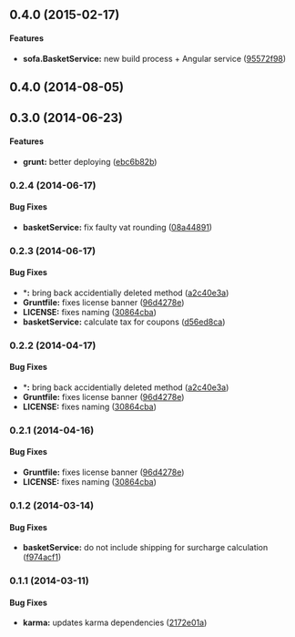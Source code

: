 ## 0.4.0 (2015-02-17)


#### Features

* **sofa.BasketService:** new build process + Angular service ([95572f98](https://github.com/sofa/sofa-basket-service/commit/95572f98ccedba520847a5120d077e1bf816fbfb))


<a name="0.4.0"></a>
## 0.4.0 (2014-08-05)


<a name="0.3.0"></a>
## 0.3.0 (2014-06-23)


#### Features

* **grunt:** better deploying ([ebc6b82b](https://github.com/sofa/sofa-basket-service/commit/ebc6b82ba5cb1b5d8379add3ddca9b12573befef))


<a name="0.2.4"></a>
### 0.2.4 (2014-06-17)


#### Bug Fixes

* **basketService:** fix faulty vat rounding ([08a44891](https://github.com/sofa/sofa-basket-service/commit/08a44891e887365199dd8aeab25a8b9a14cfa68f))


<a name="0.2.3"></a>
### 0.2.3 (2014-06-17)


#### Bug Fixes

* ***:** bring back accidentially deleted method ([a2c40e3a](https://github.com/sofa/sofa-basket-service/commit/a2c40e3a202fc2d333923c190804c67324ba0a6a))
* **Gruntfile:** fixes license banner ([96d4278e](https://github.com/sofa/sofa-basket-service/commit/96d4278e601da7d4e34324d3175cc73043156341))
* **LICENSE:** fixes naming ([30864cba](https://github.com/sofa/sofa-basket-service/commit/30864cba47252cc39e938fa5f5f33d009e1312d6))
* **basketService:** calculate tax for coupons ([d56ed8ca](https://github.com/sofa/sofa-basket-service/commit/d56ed8cae964c3ebe6bf337fe20c488378f1f998))


<a name="0.2.2"></a>
### 0.2.2 (2014-04-17)


#### Bug Fixes

* ***:** bring back accidentially deleted method ([a2c40e3a](https://github.com/sofa/sofa-basket-service/commit/a2c40e3a202fc2d333923c190804c67324ba0a6a))
* **Gruntfile:** fixes license banner ([96d4278e](https://github.com/sofa/sofa-basket-service/commit/96d4278e601da7d4e34324d3175cc73043156341))
* **LICENSE:** fixes naming ([30864cba](https://github.com/sofa/sofa-basket-service/commit/30864cba47252cc39e938fa5f5f33d009e1312d6))


<a name="0.2.1"></a>
### 0.2.1 (2014-04-16)


#### Bug Fixes

* **Gruntfile:** fixes license banner ([96d4278e](https://github.com/sofa/sofa-basket-service/commit/96d4278e601da7d4e34324d3175cc73043156341))
* **LICENSE:** fixes naming ([30864cba](https://github.com/sofa/sofa-basket-service/commit/30864cba47252cc39e938fa5f5f33d009e1312d6))


<a name="0.1.2"></a>
### 0.1.2 (2014-03-14)


#### Bug Fixes

* **basketService:** do not include shipping for surcharge calculation ([f974acf1](https://github.com/sofa/sofa-basket-service/commit/f974acf1eebdf85f83fabc7371427db2255e7747))


<a name="0.1.1"></a>
### 0.1.1 (2014-03-11)


#### Bug Fixes

* **karma:** updates karma dependencies ([2172e01a](https://github.com/sofa/sofa-basket-service/commit/2172e01abbc62425308a6234c83a69670769f0a7))

